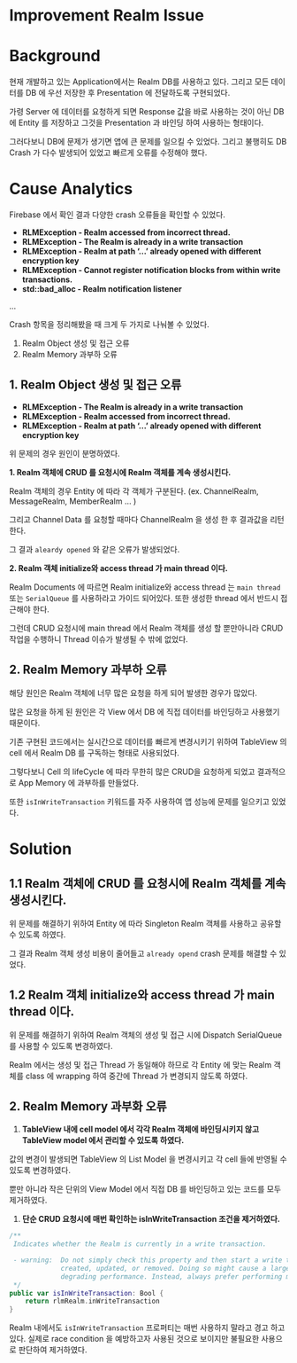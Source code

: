 # Improvement Realm Issue

# Background

현재 개발하고 있는 Application에서는 Realm DB를 사용하고 있다. 그리고 모든 데이터를 DB 에 우선 저장한 후 Presentation 에 전달하도록 구현되었다.

가령 Server 에 데이터를 요청하게 되면 Response 값을 바로 사용하는 것이 아닌 DB 에 Entity 를 저장하고 그것을 Presentation 과 바인딩 하여 사용하는 형태이다.

그러다보니 DB에 문제가 생기면 앱에 큰 문제를 일으킬 수 있었다. 그리고 불행히도 DB Crash 가 다수 발생되어 있었고 빠르게 오류를 수정해야 했다.

# Cause Analytics

Firebase 에서 확인 결과 다양한 crash 오류들을 확인할 수 있었다. 

- **RLMException - Realm accessed from incorrect thread.**
- **RLMException - The Realm is already in a write transaction**
- **RLMException - Realm at path ‘…’ already opened with different encryption key**
- **RLMException - Cannot register notification blocks from within write transactions.**
- **std::bad_alloc - Realm notification listener**

…

Crash 항목을 정리해봤을 때 크게 두 가지로 나눠볼 수 있었다. 

1. Realm Object 생성 및 접근 오류
2. Realm Memory 과부하 오류

## 1. Realm Object 생성 및 접근 오류

- **RLMException - The Realm is already in a write transaction**
- **RLMException - Realm accessed from incorrect thread.**
- **RLMException - Realm at path ‘…’ already opened with different encryption key**

위 문제의 경우 원인이 분명하였다. 

**1. Realm 객체에 CRUD 를 요청시에 Realm 객체를 계속 생성시킨다.** 

Realm 객체의 경우 Entity 에 따라 각 객체가 구분된다. (ex. ChannelRealm, MessageRealm, MemberRealm … )

그리고 Channel Data 를 요청할 때마다 ChannelRealm 을 생성 한 후 결과값을 리턴한다. 

그 결과 `aleardy opened` 와 같은 오류가 발생되었다. 

**2. Realm 객체 initialize와 access thread 가 main thread 이다.** 

Realm Documents 에 따르면 Realm initialize와 access thread 는 `main thread` 또는 `SerialQueue` 를 사용하라고 가이드 되어있다. 또한 생성한 thread 에서 반드시 접근해야 한다.

그런데 CRUD 요청시에 main thread 에서 Realm 객체를 생성 할 뿐만아니라 CRUD 작업을 수행하니 Thread 이슈가 발생될 수 밖에 없었다. 

## 2. Realm Memory 과부하 오류

해당 원인은 Realm 객체에 너무 많은 요청을 하게 되어 발생한 경우가 많았다.

많은 요청을 하게 된 원인은 각 View 에서 DB 에 직접 데이터를 바인딩하고 사용했기 때문이다. 

기존 구현된 코드에서는 실시간으로 데이터를 빠르게 변경시키기 위하여 TableView 의 cell 에서 Realm DB 를 구독하는 형태로 사용되었다. 

그렇다보니 Cell 의 lifeCycle 에 따라 무한히 많은 CRUD을 요청하게 되었고 결과적으로 App Memory 에 과부하를 만들었다. 

또한 `isInWriteTransaction` 키워드를 자주 사용하여 앱 성능에 문제를 일으키고 있었다. 

# Solution

## 1.1 Realm 객체에 CRUD 를 요청시에 Realm 객체를 계속 생성시킨다.

위 문제를 해결하기 위하여 Entity 에 따라 Singleton Realm 객체를 사용하고 공유할 수 있도록 하였다. 

그 결과 Realm 객체 생성 비용이 줄어들고 `already opend` crash 문제를 해결할 수 있었다. 

## 1.2 **Realm 객체 initialize와 access thread 가 main thread 이다.**

위 문제를 해결하기 위하여 Realm 객체의 생성 및 접근 시에 Dispatch SerialQueue 를 사용할 수 있도록 변경하였다.

Realm 에서는 생성 및 접근 Thread 가 동일해야 하므로 각 Entity 에 맞는 Realm 객체를 class 에 wrapping 하여 중간에 Thread 가 변경되지 않도록 하였다.

## 2. Realm Memory 과부화 오류

1. **TableView 내에 cell model 에서 각각 Realm 객체에 바인딩시키지 않고 TableView model 에서 관리할 수 있도록 하였다.** 

값의 변경이 발생되면 TableView 의 List Model 을 변경시키고 각 cell 들에 반영될 수 있도록 변경하였다. 

뿐만 아니라 작은 단위의 View Model 에서 직접 DB 를 바인딩하고 있는 코드를 모두 제거하였다. 

1. **단순 CRUD 요청시에 매번 확인하는 isInWriteTransaction 조건을 제거하였다.** 

```swift
/**
 Indicates whether the Realm is currently in a write transaction.

 - warning:  Do not simply check this property and then start a write transaction whenever an object needs to be
             created, updated, or removed. Doing so might cause a large number of write transactions to be created,
             degrading performance. Instead, always prefer performing multiple updates during a single transaction.
 */
public var isInWriteTransaction: Bool {
    return rlmRealm.inWriteTransaction
}
```

Realm 내에서도 `isInWriteTransaction` 프로퍼티는 매번 사용하지 말라고 경고 하고 있다. 실제로 race condition 을 예방하고자 사용된 것으로 보이지만 불필요한 사용으로 판단하여 제거하였다.